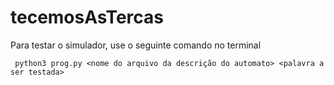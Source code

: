 # tecemosAsTercas

Para testar o simulador, use o seguinte comando no terminal
```
 python3 prog.py <nome do arquivo da descrição do automato> <palavra a ser testada> 
```
